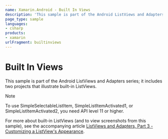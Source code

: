 ```yaml
---
name: Xamarin.Android - Built In Views
description: 'This sample is part of the Android ListViews and Adapters series; it includes two projects that illustrate built-in ListViews. Note: to use...'
page_type: sample
languages:
- csharp
products:
- xamarin
urlFragment: builtinviews
---
```

# Built In Views

This sample is part of the Android ListViews and Adapters series; it includes
two projects that illustrate built-in ListViews.

> [!NOTE]
> To use SimpleSelectableListItem, SimpleListItemActivated1, or SimpleListItemActivated2, you need API level 11 or higher.

For more about built-in ListViews (and to view screenshots from this sample), see the accompanying article [ListViews and Adapters, Part 3 - Customizing a ListView's Appearance](https://docs.microsoft.com/xamarin/android/user-interface/layouts/list-view/customizing-appearance).
